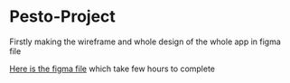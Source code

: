# Pesto-Project

Firstly making the wireframe and whole design of the whole app in figma file 

[Here is the figma file](https://www.figma.com/design/WlIS62LqVSGVgOR2peb9QA/Untitled?node-id=0-1&t=aIoFpMiHc4b3JyTW-0) which take few hours to complete
   
